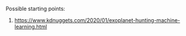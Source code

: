 Possible starting points:

1. https://www.kdnuggets.com/2020/01/exoplanet-hunting-machine-learning.html

